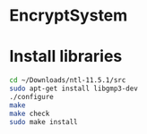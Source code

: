 # EncryptSystem

# Install libraries

```bash
cd ~/Downloads/ntl-11.5.1/src
sudo apt-get install libgmp3-dev
./configure 
make
make check
sudo make install
```